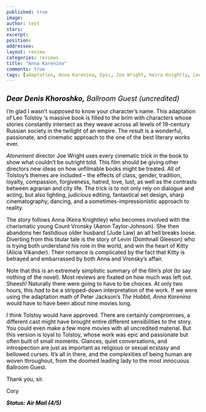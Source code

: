 ```yaml
---
published: true
image:
author: test 
stars: 
excerpt: 
position: 
addressee: 
layout: review
categories: reviews
title: "Anna Karenina"
comments: true
tags: [adaptation, Anna Karenina, Epic, Joe Wright, Keira Knightly, Leo Tolstoy, Rassian, romance, Uncategorized]
---
```

<div><p><span class="full-image-block ssNonEditable"><span><a href="/letters/2012/11/28/anna-karenina.html"><img src="http://static.squarespace.com/static/5005f6bcc4aa41161b33e89e/5329cf1fe4b07c068ebf74de/5329cf1fe4b07c068ebf7744/1354120757783/Anna%20Karenia.jpg" alt="" /></a></span></span></p>
<p><em><span><span style="color:#010101;font-size:130%;"><strong>Dear Denis Khoroshko,</strong> Ballroom Guest (uncredited)</span></span></em></p>
<p><span><span style="color:#010101;">I&rsquo;m glad I wasn&rsquo;t supposed to know your character&rsquo;s name. This adaptation of Leo Tolstoy &lsquo;s massive book is filled to the brim with characters whose stories constantly intersect as they weave across all levels of 19-century Russian society in the twilight of an empire. The result is a wonderful, passionate, and cinematic approach to the one of the best literary works ever. </span></span></p>
<p><span><em><span style="color:#010101;">Atonement</span></em></span><span><span style="color:#010101;"> director Joe Wright uses every cinematic trick in the book to show what couldn&rsquo;t be outright told. This film should be giving other directors new ideas on how unfilmable books might be treated. All of Tolstoy&rsquo;s themes are included &ndash; the effects of class, gender, tradition, loyalty, compassion, forgiveness, hatred, love, lust, as well as the contrasts between agrarian and city life. The trick is to not only rely on dialogue and acting, but also lighting, judicious editing, fantastical set design, sharp cinematography, dancing, and a sometimes-impressionistic approach to reality. </span></span></p>
<p><span><span style="color:#010101;">The story follows Anna (Keira Knightley) who becomes involved with the charismatic young Count Vronsky (Aaron Taylor-Johnson). She then abandons her fastidious older husband (Jude Law) an all hell breaks loose. Diverting from this titular tale is the story of Levin (Domhnall Gleeson) who is trying both understand his role in the world, and win the heart of Kitty (Alicia Vikander). Their romance is complicated by the fact that Kitty is betrayed and embarrassed by both Anna and Vronsky&rsquo;s affair. </span></span></p>
<p><span><span style="color:#010101;">Note that this is an extremely simplistic summary of the film&rsquo;s plot (to say nothing of the novel). Most reviews are fixated on how much was left out. Sheesh! Naturally there were going to have to be choices. At only two hours, this <em>had</em> to be a stripped-down interpretation of the work. If we were using the adaptation math of Peter Jackson&rsquo;s <em>The Hobbit, Anna Karenina</em> would have to have been about nine movies long. </span></span></p>
<p><span><span style="color:#010101;">I think Tolstoy would have approved. There are certainly compromises, a different cast might have brought entire different sensibilities to the story. You could even make a few more movies with all uncredited material. But this version is loyal to Tolstoy, whose work was epic and passionate but often built of small moments. Glances, quiet conversations, and introspection are just as important as religious or sexual ecstasy and bellowed curses. It&rsquo;s all in there, and the complexities of being human are woven throughout, from the doomed leading lady to the most innocuous Ballroom Guest.</span></span></p>
<p><span><span style="color:#010101;">Thank you, sir.</span></span></p>
<p><span><span style="color:#010101;">Cory</span></span></p>
<p><span><strong><em><span style="color:#010101;">Status: Air Mail (4/5)</span></em></strong></span></p></div>
